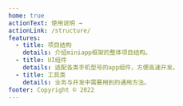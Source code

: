 ```yaml
---
home: true
actionText: 使用说明 →
actionLink: /structure/
features:
  - title: 项目结构
    details: 介绍miniapp框架的整体项目结构。
  - title: UI组件
    details: 适配各类手机型号的app组件，方便高速开发。
  - title: 工具类
    details: 业务与开发中需要用到的通用方法。
footer: Copyright © 2022
---
```

